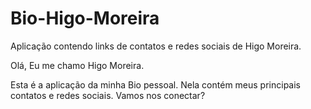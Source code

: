 # Bio-Higo-Moreira

Aplicação contendo links de contatos e redes sociais de Higo Moreira.

Olá, 
Eu me chamo Higo Moreira.

Esta é a aplicação da minha Bio pessoal. 
Nela contém meus principais contatos e redes sociais. 
Vamos nos conectar?
